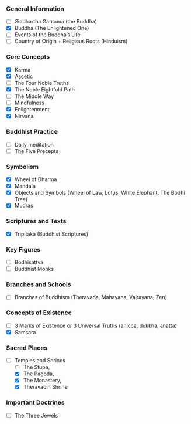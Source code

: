 ### General Information
- [ ] Siddhartha Gautama (the Buddha)
- [x] Buddha (The Enlightened One)
- [ ] Events of the Buddha’s Life
- [ ] Country of Origin + Religious Roots (Hinduism)

### Core Concepts
- [x] Karma
- [x] Ascetic
- [ ] The Four Noble Truths
- [x] The Noble Eightfold Path
- [ ] The Middle Way
- [ ] Mindfulness
- [x] Enlightenment
- [x] Nirvana

### Buddhist Practice
- [ ] Daily meditation
- [ ] The Five Precepts

### Symbolism
- [x] Wheel of Dharma
- [x] Mandala
- [x] Objects and Symbols (Wheel of Law, Lotus, White Elephant, The Bodhi Tree)
- [x] Mudras

### Scriptures and Texts
- [x] Tripitaka (Buddhist Scriptures)

### Key Figures
- [ ] Bodhisattva
- [ ] Buddhist Monks

### Branches and Schools
- [ ] Branches of Buddhism (Theravada, Mahayana, Vajrayana, Zen)

### Concepts of Existence
- [ ] 3 Marks of Existence or 3 Universal Truths (anicca, dukkha, anatta)
- [x] Samsara

### Sacred Places
- [ ] Temples and Shrines 
	- [ ] The Stupa,
	- [x]  The Pagoda,
	- [x]  The Monastery,
	- [x]  Theravadin Shrine

### Important Doctrines
- [ ] The Three Jewels